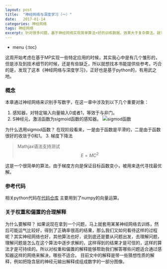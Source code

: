 ```yaml
---
layout:	post
title:	"神经网络与深度学习（一）"
date:	2017-01-14
categories:	神经网络
tags: 神经网络
excerpt: 针对很多问题，基于神经网络实现简单算法+好的训练数据，效果大于复杂算法。就手写数字识别而言，经过良好训练的神经网络识别率甚至超过人脑。神经网络的速度慢是在训练阶段，就和人的学习阶段一样，等到训练完成之后，在其他平台甚至移动平台上可以快速的响应输入。
---
```


* menu
{:toc}

这周开始考虑在基于MP实现一些特定应用的时候，其实我心中是有几个雏形的，但是涉及到技术细节的时候，还是有些缺乏，所以就想找本书能提供些参考。巧合的是，发现了这本《神经网络与深度学习》，正好也是基于python的，有用武之地。

### 概念

本章通过神经网络来识别手写数字，在这一章中涉及到以下几个重要对象：

1. 感知器，对特定输入向量输入0或者1，等效于与非门。
2. S神经元，激活函数为sigmoid函数的感知器。
![sigmod函数](https://github.com/abcamus/abcamus.github.io/raw/master/_pic/sigmod.png)

为什么选用sigmod函数？
在现阶段看来，一是由于函数是平滑的，二是由于函数很好的收敛于0和1。
3. 梯度下降法

>Mathjax语法支持测试
>$$E=MC^2$$

这是一个很简单的算法，由于梯度方向是保证目标函数变小，被用来迭代寻找最优解。

### 参考代码
相关python代码在[代码仓库](https://github.com/mnielsen/neural-networks-and-deep-learning.git)
主要用到了numpy的向量运算。

### 关于权重和偏置的合理解释
为什么要解释？
如果说现在拿到一个问题，马上就套用某某神经网络去训练，然后可能运气比较好，得到了正确率很高的结果，那么我们又如何看待这样的过程呢？其实神经网络也好，其他算法也好，说到底还是要从问题出发，去理解问题，理解问题是怎么在这个算法中逐步求解的，这样得到的结果才是可信的，这样的算法才是可持续的。所以对权重和偏置的解释能够帮助我们解答哪些问题适合通过感知器这样的网络来解决，哪些不适合。
目前文中的解释是带一些猜想性质的解释，例如把隐含层的神经元输出解释成组成数字的一部分图像。
